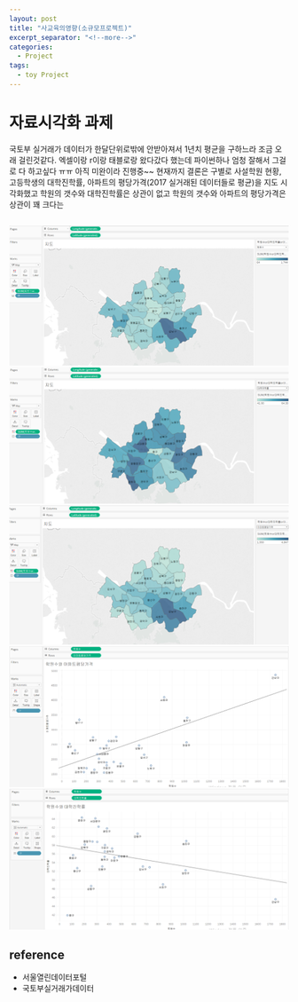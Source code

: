 ```yaml
---
layout: post
title: "사교육의영향(소규모프로젝트)"
excerpt_separator: "<!--more-->"
categories:
  - Project
tags:
  - toy Project
---
```

# 자료시각화 과제

국토부 실거래가 데이터가 한달단위로밖에 안받아져서 1년치 평균을 구하느라 조금 오래 걸린것같다.
엑셀이랑 r이랑 태블로랑 왔다갔다 했는데 파이썬하나 엄청 잘해서 그걸로 다 하고싶다 ㅠㅠ
아직 미완이라 진행중~~
현재까지 결론은 구별로 사설학원 현황, 고등학생의 대학진학률, 아파트의 평당가격(2017 실거래된 데이터들로 평균)을 지도 시각화했고
학원의 갯수와 대학진학률은 상관이 없고
학원의 갯수와 아파트의 평당가격은 상관이 꽤 크다는 


<!--more-->

## 

![blue](/assets/사교육1.PNG)
![blue](/assets/사교육2.PNG)
![blue](/assets/사교육3.PNG)
![blue](/assets/사교육4.PNG)
![blue](/assets/사교육5.PNG)



<!--more-->



## reference
* 서울열린데이터포털
* 국토부실거래가데이터
